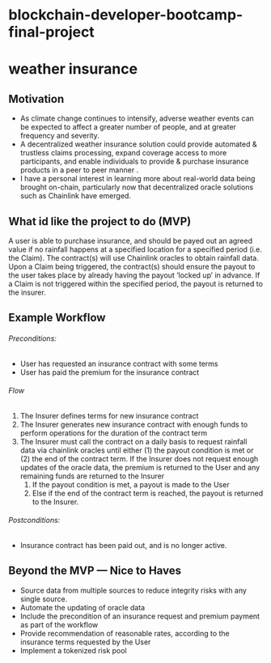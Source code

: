 # blockchain-developer-bootcamp-final-project

# weather insurance 

## Motivation
- As climate change continues to intensify, adverse weather events can be expected to affect a greater number of people, and at greater frequency and severity. 
- A decentralized weather insurance solution could provide automated & trustless claims processing, expand coverage access to more participants, and enable individuals to provide & purchase insurance products in a peer to peer manner .
- I have a personal interest in learning more about real-world data being brought on-chain, particularly now that decentralized oracle solutions such as Chainlink have emerged. 

## What id like the project to do (MVP)
A user is able to purchase insurance, and should be payed out an agreed value if no rainfall happens at a specified location for a specified period (i.e. the Claim). The contract(s) will use Chainlink oracles to obtain rainfall data. Upon a Claim being triggered, the contract(s) should ensure the payout to the user takes place by already having the payout ‘locked up’ in advance. If a Claim is not triggered within the specified period, the payout is returned to the insurer.

## Example Workflow
###### Preconditions: 
- User has requested an insurance contract with some terms
- User has paid the premium for the insurance contract

###### Flow
1. The Insurer defines terms for new insurance contract 
2. The Insurer generates new insurance contract with enough funds to perform operations for the duration of the contract term
3. The Insurer must call the contract on a daily basis to request rainfall data via chainlink oracles until either (1) the payout condition is met or (2) the end of the contract term. If the Insurer does not request enough updates of the oracle data, the premium is returned to the User and any remaining funds are returned to the Insurer
    1. If the payout condition is met, a payout is made to the User
    2. Else if the end of the contract term is reached, the payout is returned to the Insurer.

###### Postconditions: 
- Insurance contract has been paid out, and is no longer active.

## Beyond the MVP — Nice to Haves
- Source data from multiple sources to reduce integrity risks with any single source. 
- Automate the updating of oracle data 
- Include the precondition of an insurance request and premium payment as part of the workflow 
- Provide recommendation of reasonable rates, according to the insurance terms requested by the User 
- Implement a tokenized risk pool 
